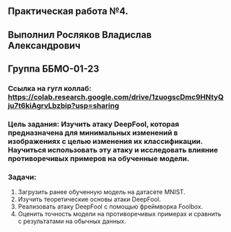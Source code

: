 ## Практическая работа №4.
## Выполнил Росляков Владислав Александрович
## Группа ББМО-01-23
### Ссылка на гугл коллаб: https://colab.research.google.com/drive/1zuogscDmc9HNtyQju7t6kiAgrvLbzbip?usp=sharing 
### Цель задания: Изучить атаку DeepFool, которая предназначена для минимальных изменений в изображениях с целью изменения их классификации. Научиться использовать эту атаку и исследовать влияние противоречивых примеров на обученные модели.

### Задачи:

 1) Загрузить ранее обученную модель на датасете MNIST.
 2) Изучить теоретические основы атаки DeepFool.
 3) Реализовать атаку DeepFool с помощью фреймворка Foolbox.
 4) Оценить точность модели на противоречивых примерах и сравнить с результатами на обычных данных.
